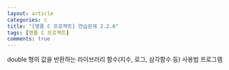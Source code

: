 ```yaml
---
layout: article
categories: c
title: "[명품 C 프로젝트] 연습문제 2.2.6"
tags: [명품 C 프로젝트]
comments: true
---
```

double 형의 값을 반환하는 라이브러리 함수(지수, 로그, 삼각함수 등) 사용법 프로그램

<script src="https://gist.github.com/junbly/743af719fc1fc75452b1c7fcaa470f50.js"></script>
